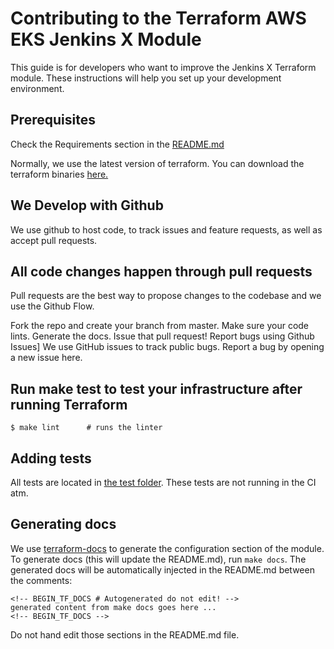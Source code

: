 
# Contributing to the Terraform AWS EKS Jenkins X Module

This guide is for developers who want to improve the Jenkins X Terraform module.
These instructions will help you set up your development environment.

## Prerequisites
Check the Requirements section in the [README.md](./README.md)

Normally, we use the latest version of terraform.
You can download the terraform binaries [here.](https://www.terraform.io/downloads.html)

## We Develop with Github
We use github to host code, to track issues and feature requests, as well as accept pull requests.

## All code changes happen through pull requests
Pull requests are the best way to propose changes to the codebase and we use the Github Flow.

Fork the repo and create your branch from master.
Make sure your code lints.
Generate the docs.
Issue that pull request!
Report bugs using Github Issues]
We use GitHub issues to track public bugs. Report a bug by opening a new issue here.

## Run make test to test your infrastructure after running Terraform

```shell
$ make lint      # runs the linter
```

## Adding tests
All tests are located in [the test folder](test/terraform_eks_test.go).
These tests are not running in the CI atm.

## Generating docs
We use [terraform-docs](https://terraform-docs.io/) to generate the configuration section of the module.
To generate docs (this will update the README.md), run `make docs`.
The generated docs will be automatically injected in the README.md between the comments:
```
<!-- BEGIN_TF_DOCS # Autogenerated do not edit! -->
generated content from make docs goes here ...
<!-- BEGIN_TF_DOCS -->
```
Do not hand edit those sections in the README.md file.
